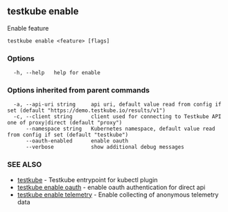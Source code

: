 ## testkube enable

Enable feature

```
testkube enable <feature> [flags]
```

### Options

```
  -h, --help   help for enable
```

### Options inherited from parent commands

```
  -a, --api-uri string     api uri, default value read from config if set (default "https://demo.testkube.io/results/v1")
  -c, --client string      client used for connecting to Testkube API one of proxy|direct (default "proxy")
      --namespace string   Kubernetes namespace, default value read from config if set (default "testkube")
      --oauth-enabled      enable oauth
      --verbose            show additional debug messages
```

### SEE ALSO

* [testkube](testkube.md)	 - Testkube entrypoint for kubectl plugin
* [testkube enable oauth](testkube_enable_oauth.md)	 - enable oauth authentication for direct api
* [testkube enable telemetry](testkube_enable_telemetry.md)	 - Enable collecting of anonymous telemetry data

